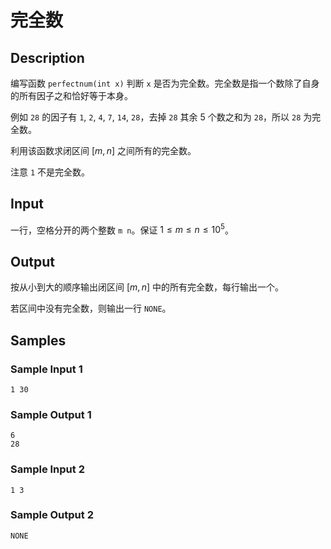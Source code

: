 # 完全数

## Description
编写函数 `perfectnum(int x)` 判断 `x` 是否为完全数。完全数是指一个数除了自身的所有因子之和恰好等于本身。

例如 `28` 的因子有 `1`, `2`, `4`, `7`, `14`, `28`，去掉 `28` 其余 5 个数之和为 `28`，所以 `28` 为完全数。

利用该函数求闭区间 $[m, n]$ 之间所有的完全数。

注意 `1` 不是完全数。

## Input
一行，空格分开的两个整数 `m n`。保证 $1 \le m \le n \le 10^5$。

## Output
按从小到大的顺序输出闭区间 $[m, n]$ 中的所有完全数，每行输出一个。

若区间中没有完全数，则输出一行 `NONE`。

## Samples
### Sample Input 1 
```
1 30
```

### Sample Output 1
```
6
28
```

### Sample Input 2 
```
1 3
```

### Sample Output 2
```
NONE
```